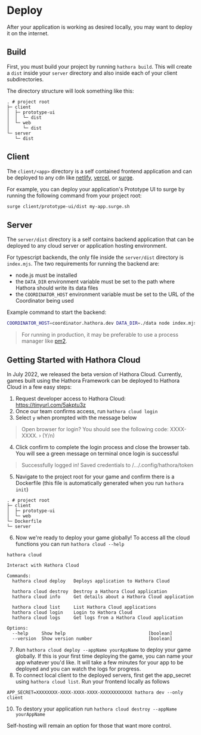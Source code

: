# Deploy

After your application is working as desired locally, you may want to deploy it on the internet.

## Build

First, you must build your project by running `hathora build`. This will create a `dist` inside your `server` directory and also inside each of your client subdirectories.

The directory structure will look something like this:

```
. # project root
├─ client
│  ├─ prototype-ui
│  │  └─ dist
│  └─ web
│     └─ dist
└─ server
   └─ dist
```

## Client

The `client/<app>` directory is a self contained frontend application and can be deployed to any cdn like [netlify](https://www.netlify.com/), [vercel](vercel.com), or [surge](https://surge.sh/).

For example, you can deploy your application's Prototype UI to surge by running the following command from your project root:

```sh
surge client/prototype-ui/dist my-app.surge.sh
```

## Server

The `server/dist` directory is a self contains backend application that can be deployed to any cloud server or application hosting environment.

For typescript backends, the only file inside the `server/dist` directory is `index.mjs`. The two requirements for running the backend are:

- node.js must be installed
- the `DATA_DIR` environment variable must be set to the path where Hathora should write its data files
- the `COORDINATOR_HOST` environment variable must be set to the URL of the Coordinator being used

Example command to start the backend:

```sh
COORDINATOR_HOST=coordinator.hathora.dev DATA_DIR=./data node index.mjs
```

> For running in production, it may be preferable to use a process manager like [pm2](https://pm2.keymetrics.io/).

## Getting Started with Hathora Cloud

In July 2022, we released the beta version of Hathora Cloud. Currently, games built using the Hathora Framework can be deployed to Hathora Cloud in a few easy steps:

1. Request developer access to Hathora Cloud: https://tinyurl.com/5akptu3z
2. Once our team confirms access, run ```hathora cloud login```
3. Select `y` when prompted with the message below

> Open browser for login? You should see the following code: XXXX-XXXX. › (Y/n)

4. Click confirm to complete the login process and close the browser tab. You will see a green message on terminal once login is successful

> Successfully logged in! Saved credentials to /.../.config/hathora/token

5. Navigate to the project root for your game and confirm there is a Dockerfile (this file is automatically generated when you run `hathora init`)
```
. # project root
├─ client
│  ├─ prototype-ui
│  └─ web
└─ Dockerfile
└─ server
```
6. Now we're ready to deploy your game globally! To access all the cloud functions you can run ```hathora cloud --help```
```
hathora cloud

Interact with Hathora Cloud

Commands:
  hathora cloud deploy   Deploys application to Hathora Cloud

  hathora cloud destroy  Destroy a Hathora Cloud application
  hathora cloud info     Get details about a Hathora Cloud application

  hathora cloud list     List Hathora Cloud applications
  hathora cloud login    Login to Hathora Cloud
  hathora cloud logs     Get logs from a Hathora Cloud application

Options:
  --help     Show help                               [boolean]
  --version  Show version number                     [boolean]
```
7. Run `hathora cloud deploy --appName yourAppName` to deploy your game globally. If this is your first time deploying the game, you can name your app whatever you'd like. It will take a few minutes for your app to be deployed and you can watch the logs for progress.
8. To connect local client to the deployed servers, first get the app_secret using `hathora cloud list`. Run your frontend locally as follows
```
APP_SECRET=XXXXXXXX-XXXX-XXXX-XXXX-XXXXXXXXXXXX hathora dev --only client
```

10. To destory your application run `hathora cloud destroy --appName yourAppName`


Self-hosting will remain an option for those that want more control.